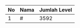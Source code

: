 | No | Nama            | Jumlah Level |
|----|-----------------|--------------|
| 1  | #    |    3592        |
